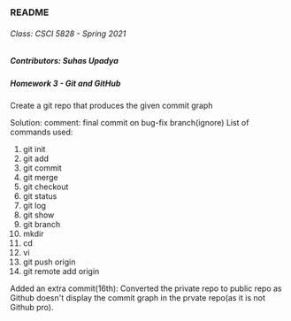 ### README

###### Class: CSCI 5828 - Spring 2021
##### Contributors: Suhas Upadya
##### Homework 3 - Git and GitHub


Create a git repo that produces the given commit graph

Solution:
comment: final commit on bug-fix branch(ignore)
List of commands used:
1.  git init
2.  git add
3.  git commit
4.  git merge
5.  git checkout
6.  git status
7.  git log
8.  git show
9.  git branch
10.  mkdir
11.  cd
12.  vi
13.  git push origin
14.  git remote add origin

Added an extra commit(16th): Converted the private repo to public repo as Github doesn't display the commit graph in the prvate repo(as it is not Github pro).
